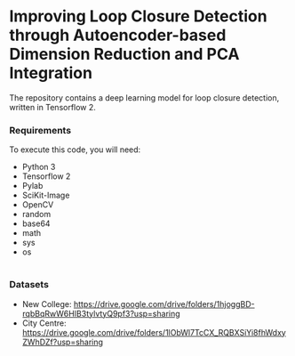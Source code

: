 # Improving Loop Closure Detection through Autoencoder-based Dimension Reduction and PCA Integration

The repository contains a deep learning model for loop closure detection, written in Tensorflow 2. <br>

### Requirements
To execute this code, you will need:

- Python 3
- Tensorflow 2
- Pylab
- SciKit-Image
- OpenCV
- random
- base64
- math
- sys
- os
<br><br>
### Datasets
- New College: https://drive.google.com/drive/folders/1hjoggBD-rqbBqRwW6HIB3tylvtyQ9pf3?usp=sharing
- City Centre: https://drive.google.com/drive/folders/1lObWl7TcCX_RQBXSiYi8fhWdxyZWhDZf?usp=sharing
<br><br>
